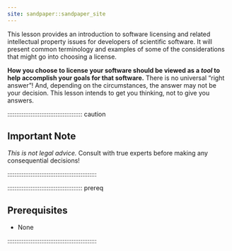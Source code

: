 ```yaml
---
site: sandpaper::sandpaper_site
---
```

This lesson provides an introduction to software licensing and related intellectual property issues for developers of scientific software.
It will present common terminology and examples of some of the considerations that might go into choosing a license.

**How you choose to license your software should be viewed as a *tool* to help accomplish your goals for that software.**
There is no universal “right answer”!
And, depending on the circumstances, the answer may not be your decision.
This lesson intends to get you thinking, not to give you answers.

::::::::::::::::::::::::::::::::::::::::::  caution

## Important Note
*This is not legal advice.* Consult with true experts before making any consequential decisions!

::::::::::::::::::::::::::::::::::::::::::::::::::

::::::::::::::::::::::::::::::::::::::::::  prereq

## Prerequisites

* None

::::::::::::::::::::::::::::::::::::::::::::::::::